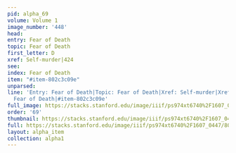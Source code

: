 ```yaml
---
pid: alpha_69
volume: Volume 1
image_number: '448'
head: 
entry: Fear of Death
topic: Fear of Death
first_letter: D
xref: Self-murder|424
see: 
index: Fear of Death
item: "#item-802c3c09e"
unparsed: 
line: 'Entry: Fear of Death|Topic: Fear of Death|Xref: Self-murder|Xref: 424|Index:
  Fear of Death|#item-802c3c09e'
full_image: https://stacks.stanford.edu/image/iiif/ps974xt6740%2F1607_0447/full/full/0/default.jpg
order: '69'
thumbnail: https://stacks.stanford.edu/image/iiif/ps974xt6740%2F1607_0447/full/100,/0/default.jpg
full: https://stacks.stanford.edu/image/iiif/ps974xt6740%2F1607_0447/808,800,2968,487/full/0/default.jpg
layout: alpha_item
collection: alpha1
---
```

